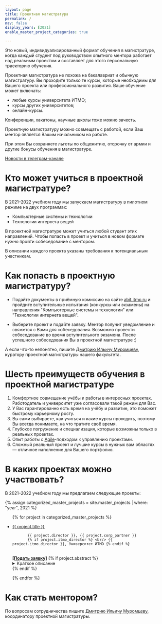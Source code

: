 ```yaml
---
layout: page
title: Проектная магистратура
permalink: /
nav: false
display_years: [2021]
enable_master_project_categories: true

---
```


Это новый, индивидуализированный формат обучения в магистратуре, когда каждый
студент под руководством опытного ментора работает над реальным проектом и
составляет для этого персональную траекторию обучения.

Проектная магистратура не похожа на бакалавриат и обычную магистратуру. Вы
проходите только те курсы, которые необходимы для Вашего проекта или
профессионального развития. Ваше обучение может включать:

- любые курсы университета ИТМО;
- курсы других университетов;
- онлайн-курсы.


Конференции, хакатоны, научные школы тоже можно зачесть.

Проектную магистратуру можно совмещать с работой, если Ваш ментор является
Вашим начальником на работе.

При этом Вы сохраняете льготы по общежитию, отсрочку от армии и другие бонусы
обучения в магистратуре.



[Новости в телеграм-канале](https://t.me/joinchat/6teCXCefCsZiNWMy)



# Кто может учиться в проектной магистратуре?

В 2021&ndash;2022 учебном году мы запускаем магистратуру в пилотном режиме на двух программах:

- Компьютерные системы и технологии
- Технологии интернета вещей


В проектной магистратуре может учиться любой студент этих направлений.
Чтобы попасть в проект и учиться в новом формате нужно пройти собеседование с
ментором. 

В описании каждого проекта указаны требования к потенциальным участникам.

# Как попасть в проектную магистратуру?


- Подайте документы в приёмную комиссию на сайте
  [abit.itmo.ru](https://abit.itmo.ru) и пройдите вступительные испытания
  (конкурсы или экзамены) на направления "Компьютерные системы и технологии"
  или "Технологии интернета вещей".

- Выберите проект и подайте заявку. Ментор получит уведомление и свяжется
  с Вами для собеседования. Возможно провести собеседование во время
  вступительного экзамена. После успешного собеседования Вы в проектной магистратуре :) 


А если что-то непонятно, пишите [Дмитрию Ильичу
Муромцеву]({{site.url}}/staff_members/mouromtsev), куратору проектной
магистратуры нашего факультета.

# Шесть преимуществ обучения в проектной магистратуре

1. Комфортноe совмещeние учёбы и работы в интересных проектах.
  Работодатель и университет уже согласовали такой режим для Вас.
2. У Вас гарантированно есть время на учёбу и развитие, это поможет быстрому карьерному росту.
3. Вы сами выбираете, как учиться и какие курсы проходить, поэтому Вы всегда понимаете, на что тратите своё время.
4. Глубокое погружение и специализация, которые возможны только в реальных проектах.
5. Опыт работы с [Agile](https://ru.wikipedia.org/wiki/%D0%93%D0%B8%D0%B1%D0%BA%D0%B0%D1%8F_%D0%BC%D0%B5%D1%82%D0%BE%D0%B4%D0%BE%D0%BB%D0%BE%D0%B3%D0%B8%D1%8F_%D1%80%D0%B0%D0%B7%D1%80%D0%B0%D0%B1%D0%BE%D1%82%D0%BA%D0%B8)-подходом к управлению проектами.
6. Сложный реальный проект и лучшие курсы в нужных вам областях &mdash; отличное наполнение для Вашего портфолио.



# В каких проектах можно участвовать?

В 2021&ndash;2022 учебном году мы предлагаем следующие проекты:

<div class="projects">
      {% assign categorized_master_projects = site.master_projects | where: "year", 2021 %}
        <ul>
          {% for project in categorized_master_projects %}
           <li> 
<p><a href="
           {% if project.external_url %}
           {{ project.external_url }}
           {% else %}
           {{ project.url }}
           {% endif %}
           "> {{ project.title }} </a> <br/>
           
           {{ project.director }}, {{ project.corp_partner }} 
           {% if project.itmo_director %} <br/> {{ project.itmo_director }}, Университет ИТМО {% endif %}
<br/>

<a href="https://docs.google.com/forms/d/e/1FAIpQLScW6sl6FlzkGNSAG1z65UfKXzvOrKkaw-EvXLEvVyR6NErTnQ/viewform?usp=pp_url&entry.2019952408=%D0%94%D0%B0%D1%8E+%D1%81%D0%BE%D0%B3%D0%BB%D0%B0%D1%81%D0%B8%D0%B5+%D0%BD%D0%B0+%D0%BE%D0%B1%D1%80%D0%B0%D0%B1%D0%BE%D1%82%D0%BA%D1%83+%D0%BF%D0%B5%D1%80%D1%81%D0%BE%D0%BD%D0%B0%D0%BB%D1%8C%D0%BD%D1%8B%D1%85+%D0%B4%D0%B0%D0%BD%D0%BD%D1%8B%D1%85+%D0%BF%D0%BE+%D1%84%D0%BE%D1%80%D0%BC%D0%B5+https://itmo-cse.github.io/assets/pdf/consent.pdf&entry.1960136597={{ project.title }}">
<b>[Подать заявку]</b></a>
           {% if project.abstract %}
      <details>
         <summary>Краткое описание</summary>
        <p>{{ project.abstract }}</p>
         </details>
           {% endif %}

</p>
           </li>
          {% endfor %}
          </ul>


</div>

<!--
# Как подать заявку?

Отправьте заявку через [эту форму](https://forms.gle/QUMb2WqoMyLEEBBZ6) и мы свяжемся с Вами.
-->


# Как стать ментором?

По вопросам сотрудничества пишите [Дмитрию Ильичу
Муромцеву]({{site.url}}/staff_members/mouromtsev), координатору проектной
магистратуры. 
